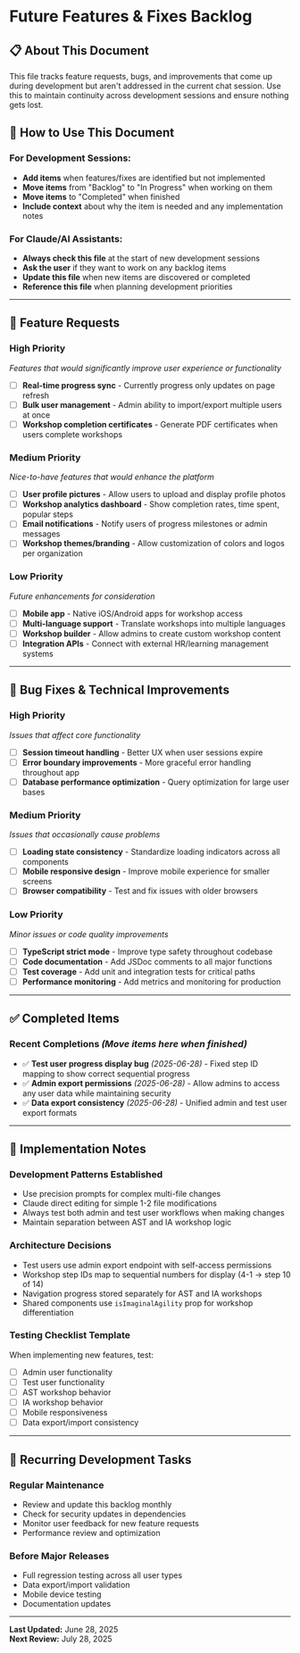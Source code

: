 # Future Features & Fixes Backlog

## 📋 About This Document

This file tracks feature requests, bugs, and improvements that come up during development but aren't addressed in the current chat session. Use this to maintain continuity across development sessions and ensure nothing gets lost.

## 🎯 How to Use This Document

### **For Development Sessions:**
- **Add items** when features/fixes are identified but not implemented
- **Move items** from "Backlog" to "In Progress" when working on them
- **Move items** to "Completed" when finished
- **Include context** about why the item is needed and any implementation notes

### **For Claude/AI Assistants:**
- **Always check this file** at the start of new development sessions
- **Ask the user** if they want to work on any backlog items
- **Update this file** when new items are discovered or completed
- **Reference this file** when planning development priorities

---

## 🚀 Feature Requests

### **High Priority**
*Features that would significantly improve user experience or functionality*

- [ ] **Real-time progress sync** - Currently progress only updates on page refresh
- [ ] **Bulk user management** - Admin ability to import/export multiple users at once
- [ ] **Workshop completion certificates** - Generate PDF certificates when users complete workshops

### **Medium Priority**
*Nice-to-have features that would enhance the platform*

- [ ] **User profile pictures** - Allow users to upload and display profile photos
- [ ] **Workshop analytics dashboard** - Show completion rates, time spent, popular steps
- [ ] **Email notifications** - Notify users of progress milestones or admin messages
- [ ] **Workshop themes/branding** - Allow customization of colors and logos per organization

### **Low Priority**
*Future enhancements for consideration*

- [ ] **Mobile app** - Native iOS/Android apps for workshop access
- [ ] **Multi-language support** - Translate workshops into multiple languages
- [ ] **Workshop builder** - Allow admins to create custom workshop content
- [ ] **Integration APIs** - Connect with external HR/learning management systems

---

## 🐛 Bug Fixes & Technical Improvements

### **High Priority**
*Issues that affect core functionality*

- [ ] **Session timeout handling** - Better UX when user sessions expire
- [ ] **Error boundary improvements** - More graceful error handling throughout app
- [ ] **Database performance optimization** - Query optimization for large user bases

### **Medium Priority**
*Issues that occasionally cause problems*

- [ ] **Loading state consistency** - Standardize loading indicators across all components
- [ ] **Mobile responsive design** - Improve mobile experience for smaller screens
- [ ] **Browser compatibility** - Test and fix issues with older browsers

### **Low Priority**
*Minor issues or code quality improvements*

- [ ] **TypeScript strict mode** - Improve type safety throughout codebase
- [ ] **Code documentation** - Add JSDoc comments to all major functions
- [ ] **Test coverage** - Add unit and integration tests for critical paths
- [ ] **Performance monitoring** - Add metrics and monitoring for production

---

## ✅ Completed Items

### **Recent Completions** *(Move items here when finished)*

- ✅ **Test user progress display bug** *(2025-06-28)* - Fixed step ID mapping to show correct sequential progress
- ✅ **Admin export permissions** *(2025-06-28)* - Allow admins to access any user data while maintaining security
- ✅ **Data export consistency** *(2025-06-28)* - Unified admin and test user export formats

---

## 📝 Implementation Notes

### **Development Patterns Established**
- Use precision prompts for complex multi-file changes
- Claude direct editing for simple 1-2 file modifications
- Always test both admin and test user workflows when making changes
- Maintain separation between AST and IA workshop logic

### **Architecture Decisions**
- Test users use admin export endpoint with self-access permissions
- Workshop step IDs map to sequential numbers for display (4-1 → step 10 of 14)
- Navigation progress stored separately for AST and IA workshops
- Shared components use `isImaginalAgility` prop for workshop differentiation

### **Testing Checklist Template**
When implementing new features, test:
- [ ] Admin user functionality
- [ ] Test user functionality  
- [ ] AST workshop behavior
- [ ] IA workshop behavior
- [ ] Mobile responsiveness
- [ ] Data export/import consistency

---

## 🔄 Recurring Development Tasks

### **Regular Maintenance**
- Review and update this backlog monthly
- Check for security updates in dependencies
- Monitor user feedback for new feature requests
- Performance review and optimization

### **Before Major Releases**
- Full regression testing across all user types
- Data export/import validation
- Mobile device testing
- Documentation updates

---

**Last Updated:** June 28, 2025  
**Next Review:** July 28, 2025